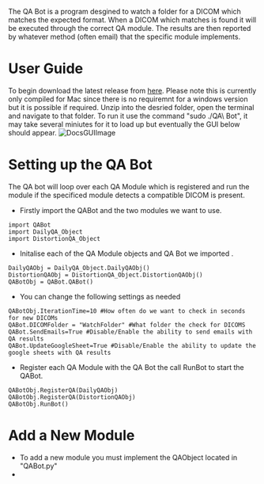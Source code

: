 The QA Bot is a program desgined to watch a folder for a DICOM which matches the expected format. When a DICOM which matches is found it will be executed through the correct QA module. The results are then reported by whatever method (often email) that the specific module implements. 
# User Guide
To begin download the latest release from [here](https://github.com/NHSH-MRI-Physics/QA-Bot/releases). Please note this is currently only compiled for Mac since there is no requiremnt for a windows version but it is possible if required. Unzip into the desried folder, open the terminal and navigate to that folder. To run it use the command "sudo ./QA\ Bot", it may take several miniutes for it to load up but eventually the GUI below should appear. 
![DocsGUIImage](https://github.com/user-attachments/assets/24f9998e-693b-45a3-8ee4-8e5dba311c7f)

# Setting up the QA Bot
The QA bot will loop over each QA Module which is registered and run the module if the specificed module detects a compatible DICOM is present. 

- Firstly import the QABot and the two modules we want to use. 
```
import QABot
import DailyQA_Object
import DistortionQA_Object
```

- Initalise each of the QA Module objects and QA Bot we imported .
```
DailyQAObj = DailyQA_Object.DailyQAObj()
DistortionQAObj = DistortionQA_Object.DistortionQAObj()
QABotObj = QABot.QABot()
```

- You can change the following settings as needed
```
QABotObj.IterationTime=10 #How often do we want to check in seconds for new DICOMs
QABot.DICOMFolder = "WatchFolder" #What folder the check for DICOMS
QABot.SendEmails=True #Disable/Enable the ability to send emails with QA results 
QABot.UpdateGoogleSheet=True #Disable/Enable the ability to update the google sheets with QA results 
```

- Register each QA Module with the QA Bot the call RunBot to start the QABot. 
```
QABotObj.RegisterQA(DailyQAObj)
QABotObj.RegisterQA(DistortionQAObj)
QABotObj.RunBot()
```

# Add a New Module 
- To add a new module you must implement the QAObject located in "QABot.py"
- 

